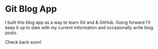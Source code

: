 # Git Blog App

I built this blog app as a way to learn Git and & GitHub. Going forward I'll keep it up to date with my current information and occasionally write blog posts.

Check back soon!
